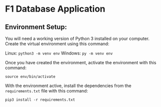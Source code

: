 # F1 Database Application

## Environment Setup:
You will need a working version of Python 3 installed on your computer. Create the virtual environment using this command:

Linux: `python3 -m venv env`
Windows: `py -m venv env`

Once you have created the environment, activate the environment with this command:

`source env/bin/activate`

With the environment active, install the dependencies from the `requirements.txt` file with this command:

`pip3 install -r requirements.txt`

